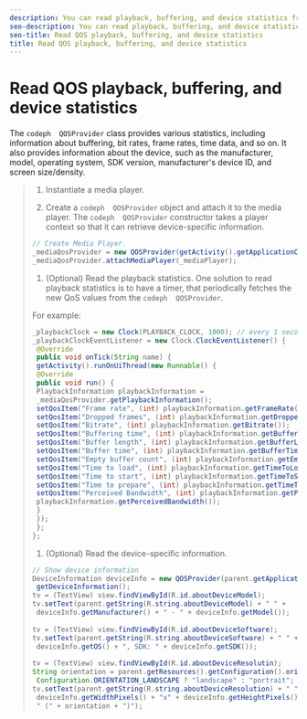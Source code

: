 ```yaml
---
description: You can read playback, buffering, and device statistics from the QOSProvider class.
seo-description: You can read playback, buffering, and device statistics from the QOSProvider class.
seo-title: Read QOS playback, buffering, and device statistics
title: Read QOS playback, buffering, and device statistics
---
```


# Read QOS playback, buffering, and device statistics

The `codeph  QOSProvider` class provides various statistics, including information about buffering, bit rates, frame rates, time data, and so on. It also provides information about the device, such as the manufacturer, model, operating system, SDK version, manufacturer's device ID, and screen size/density.

>1. Instantiate a media player.
>   
>1. Create a `codeph  QOSProvider` object and attach it to the media player.
>   The `codeph  QOSProvider` constructor takes a player context so that it can retrieve device-specific information.
>   ```java
>   // Create Media Player. 
>   _mediaQosProvider = new QOSProvider(getActivity().getApplicationContext()); 
>   _mediaQosProvider.attachMediaPlayer(_mediaPlayer);
>   ```
>   
>   
>   
>1. (Optional) Read the playback statistics.
>   One solution to read playback statistics is to have a timer, that periodically fetches the new QoS values from the `codeph  QOSProvider`.
>   
>   For example:
>   ```java
>   _playbackClock = new Clock(PLAYBACK_CLOCK, 1000); // every 1 second 
>   _playbackClockEventListener = new Clock.ClockEventListener() { 
>    @Override 
>    public void onTick(String name) { 
>    getActivity().runOnUiThread(new Runnable() { 
>    @Override 
>    public void run() { 
>    PlaybackInformation playbackInformation = 
>    _mediaQosProvider.getPlaybackInformation(); 
>    setQosItem("Frame rate", (int) playbackInformation.getFrameRate()); 
>    setQosItem("Dropped frames", (int) playbackInformation.getDroppedFrameCount()); 
>    setQosItem("Bitrate", (int) playbackInformation.getBitrate()); 
>    setQosItem("Buffering time", (int) playbackInformation.getBufferingTime()); 
>    setQosItem("Buffer length", (int) playbackInformation.getBufferLength()); 
>    setQosItem("Buffer time", (int) playbackInformation.getBufferTime()); 
>    setQosItem("Empty buffer count", (int) playbackInformation.getEmptyBufferCount()); 
>    setQosItem("Time to load", (int) playbackInformation.getTimeToLoad()); 
>    setQosItem("Time to start", (int) playbackInformation.getTimeToStart()); 
>    setQosItem("Time to prepare", (int) playbackInformation.getTimeToPrepare()); 
>    setQosItem("Perceived Bandwidth", (int) playbackInformation.getPerceivedBandwidth()); 
>    playbackInformation.getPerceivedBandwidth()); 
>    } 
>    }); 
>    }; 
>   }; 
>   
>   ```
>   
>   
>   
>1. (Optional) Read the device-specific information.
>   ```java
>   // Show device information 
>   DeviceInformation deviceInfo = new QOSProvider(parent.getApplicationContext()). 
>    getDeviceInformation(); 
>   tv = (TextView) view.findViewById(R.id.aboutDeviceModel); 
>   tv.setText(parent.getString(R.string.aboutDeviceModel) + " " + 
>    deviceInfo.getManufacturer() + " - " + deviceInfo.getModel()); 
>    
>   tv = (TextView) view.findViewById(R.id.aboutDeviceSoftware); 
>   tv.setText(parent.getString(R.string.aboutDeviceSoftware) + " " + 
>    deviceInfo.getOS() + ", SDK: " + deviceInfo.getSDK()); 
>    
>   tv = (TextView) view.findViewById(R.id.aboutDeviceResolutin); 
>   String orientation = parent.getResources().getConfiguration().orientation == 
>    Configuration.ORIENTATION_LANDSCAPE ? "landscape" : "portrait"; 
>   tv.setText(parent.getString(R.string.aboutDeviceResolution) + " " + 
>    deviceInfo.getWidthPixels() + "x" + deviceInfo.getHeightPixels() + 
>    " (" + orientation + ")"); 
>   
>   ```
>   
>   
>   
